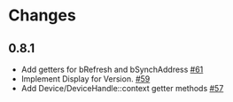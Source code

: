# Changes


## 0.8.1
* Add getters for bRefresh and bSynchAddress [#61]
* Implement Display for Version. [#59]
* Add Device/DeviceHandle::context getter methods [#57]

[#61]: https://github.com/a1ien/rusb/pull/61
[#59]: https://github.com/a1ien/rusb/pull/59
[#57]: https://github.com/a1ien/rusb/pull/57
